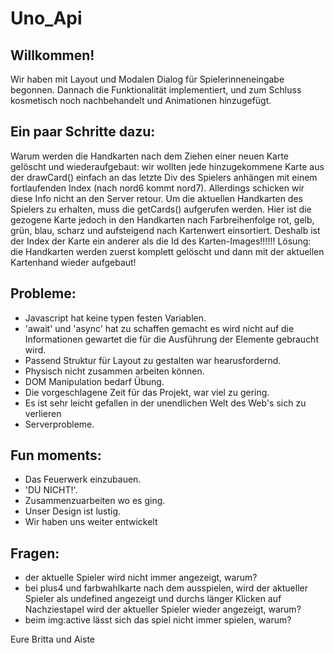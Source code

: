 # Uno_Api

## Willkommen!

Wir haben mit Layout und Modalen Dialog für Spielerinneneingabe begonnen. 
Dannach die Funktionalität implementiert, und zum Schluss kosmetisch noch nachbehandelt und Animationen hinzugefügt.

## Ein paar Schritte dazu: 
   Warum werden die Handkarten nach dem Ziehen einer neuen Karte gelöscht und wiederaufgebaut:
   wir wollten jede hinzugekommene Karte aus der drawCard() einfach an das letzte Div des Spielers anhängen mit einem
   fortlaufenden Index (nach nord6 kommt nord7).
   Allerdings schicken wir diese Info nicht an den Server retour. Um die aktuellen Handkarten des Spielers zu erhalten,
   muss die getCards() aufgerufen werden. Hier ist die gezogene Karte jedoch in den Handkarten nach Farbreihenfolge 
   rot, gelb, grün, blau, scharz und aufsteigend nach Kartenwert einsortiert. 
   Deshalb ist der Index der Karte ein anderer als die Id des Karten-Images!!!!!!
   Lösung: die Handkarten werden zuerst komplett gelöscht und dann mit der aktuellen Kartenhand wieder aufgebaut!

## Probleme: 
- Javascript hat keine typen festen Variablen. 
- 'await' und 'async' hat zu schaffen gemacht es wird nicht auf die Informationen gewartet die für die Ausführung der Elemente gebraucht wird.
- Passend Struktur für Layout zu gestalten war hearusfordernd.
- Physisch nicht zusammen arbeiten können. 
- DOM Manipulation bedarf Übung. 
- Die vorgeschlagene Zeit für das Projekt, war viel zu gering. 
- Es ist sehr leicht gefallen in der unendlichen Welt des Web's sich zu verlieren 
- Serverprobleme.

## Fun moments: 
- Das Feuerwerk einzubauen.
- 'DU NICHT!'.
- Zusammenzuarbeiten wo es ging.
- Unser Design ist lustig.
- Wir haben uns weiter entwickelt

## Fragen: 
- der aktuelle Spieler wird nicht immer angezeigt, warum? 
- bei plus4 und farbwahlkarte nach dem ausspielen, wird der aktueller Spieler als undefined angezeigt und durchs länger Klicken auf Nachziestapel wird der aktueller Spieler wieder angezeigt, warum? 
- beim img:active lässt sich das spiel nicht immer spielen, warum? 


Eure Britta und Aiste
